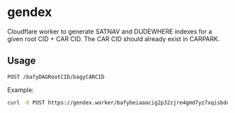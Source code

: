 # gendex

Cloudflare worker to generate SATNAV and DUDEWHERE indexes for a given root CID + CAR CID. The CAR CID should already exist in CARPARK.

## Usage

```
POST /bafyDAGRootCID/bagyCARCID
```

Example:

```sh
curl -X POST https://gendex.worker/bafybeiaaacig2p32zjre4gmd7yz7xqisbdoxd735ofgtl3x73mfjwueoga/bagbaieran34obphcmkgqeebmfeohpcnuqazvmahd7bondhwff2c3h5gv4kha
```
